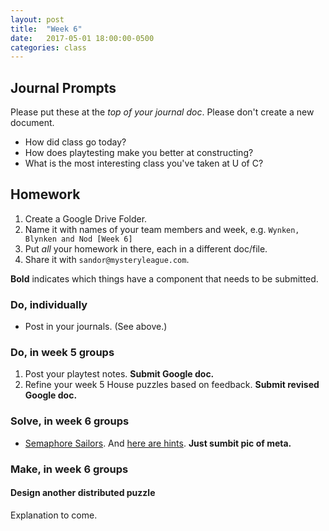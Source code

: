 ```yaml
---
layout: post
title:  "Week 6"
date:   2017-05-01 18:00:00-0500
categories: class
---
```


## Journal Prompts

Please put these at the *top of your journal doc*. Please don't create a new document.

- How did class go today?
- How does playtesting make you better at constructing?
- What is the most interesting class you've taken at U of C?

## Homework

1. Create a Google Drive Folder.
2. Name it with names of your team members and week, e.g. `Wynken, Blynken and Nod [Week 6]`
3. Put _all_ your homework in there, each in a different doc/file.
4. Share it with `sandor@mysteryleague.com`.

 **Bold** indicates which things have a component that needs to be submitted.

### Do, individually

* Post in your journals. (See above.)

### Do, in week 5 groups

1. Post your playtest notes. **Submit Google doc.**
2. Refine your week 5 House puzzles based on feedback. **Submit revised Google doc.**

### Solve, in week 6 groups

* [Semaphore Sailors](/pdf/Semaphore_Sailors.pdf). And [here are hints](http://mysteryleague.com/semaphore). **Just sumbit pic of meta.**

### Make, in week 6 groups

#### Design another distributed puzzle

Explanation to come.
